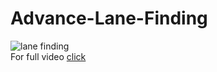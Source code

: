 # Advance-Lane-Finding

![lane finding](https://github.com/kevin3010/Advance-Lane-Finding/blob/master/Advance-Lane-Finding/demo.gif)
<br>
For full video <a href="https://github.com/kevin3010/Advance-Lane-Finding/raw/master/Advance-Lane-Finding/demo.mp4">click</a>
